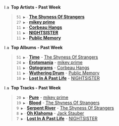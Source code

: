 <!--START_LASTFM_ARTISTS:{"period": "7day", "rows": 5}-->
<a href="https://last.fm" target="_blank"><img src="https://user-images.githubusercontent.com/17434202/215290617-e793598d-d7c9-428f-9975-156db1ba89cc.svg" alt="Last.fm Logo" width="18" height="13"/></a> **Top Artists - Past Week**

> `51 ▶️` ∙ **[The Shyness Of Strangers](https://www.last.fm/music/The+Shyness+Of+Strangers)**<br/>
> `27 ▶️` ∙ **[mikey prime](https://www.last.fm/music/mikey+prime)**<br/>
> `11 ▶️` ∙ **[Corbeau Hangs](https://www.last.fm/music/Corbeau+Hangs)**<br/>
> `11 ▶️` ∙ **[NIGHTSISTER](https://www.last.fm/music/NIGHTSISTER)**<br/>
> `11 ▶️` ∙ **[Public Memory](https://www.last.fm/music/Public+Memory)**<br/>
<!--END_LASTFM_ARTISTS-->

<!--START_LASTFM_ALBUMS:{"period": "7day", "rows": 5}-->
<a href="https://last.fm" target="_blank"><img src="https://user-images.githubusercontent.com/17434202/215290617-e793598d-d7c9-428f-9975-156db1ba89cc.svg" alt="Last.fm Logo" width="18" height="13"/></a> **Top Albums - Past Week**

> `51 ▶️` ∙ **[Time](https://www.last.fm/music/The+Shyness+Of+Strangers/Time)** - [The Shyness Of Strangers](https://www.last.fm/music/The+Shyness+Of+Strangers)<br/>
> `24 ▶️` ∙ **[Erotomania](https://www.last.fm/music/mikey+prime/Erotomania)** - [mikey prime](https://www.last.fm/music/mikey+prime)<br/>
> `11 ▶️` ∙ **[Optograms](https://www.last.fm/music/Corbeau+Hangs/Optograms)** - [Corbeau Hangs](https://www.last.fm/music/Corbeau+Hangs)<br/>
> `11 ▶️` ∙ **[Wuthering Drum](https://www.last.fm/music/Public+Memory/Wuthering+Drum)** - [Public Memory](https://www.last.fm/music/Public+Memory)<br/>
> `10 ▶️` ∙ **[Lost In A Past Life](https://www.last.fm/music/NIGHTSISTER/Lost+In+A+Past+Life)** - [NIGHTSISTER](https://www.last.fm/music/NIGHTSISTER)<br/>
<!--END_LASTFM_ALBUMS-->

<!--START_LASTFM_TRACKS:{"period": "7day", "rows": 5}-->
<a href="https://last.fm" target="_blank"><img src="https://user-images.githubusercontent.com/17434202/215290617-e793598d-d7c9-428f-9975-156db1ba89cc.svg" alt="Last.fm Logo" width="18" height="13"/></a> **Top Tracks - Past Week**

> `20 ▶️` ∙ **[Pure](https://www.last.fm/music/mikey+prime/_/Pure)** - [mikey prime](https://www.last.fm/music/mikey+prime)<br/>
> `19 ▶️` ∙ **[Blood](https://www.last.fm/music/The+Shyness+Of+Strangers/_/Blood)** - [The Shyness Of Strangers](https://www.last.fm/music/The+Shyness+Of+Strangers)<br/>
> `9 ▶️` ∙ **[Serpent River](https://www.last.fm/music/The+Shyness+Of+Strangers/_/Serpent+River)** - [The Shyness Of Strangers](https://www.last.fm/music/The+Shyness+Of+Strangers)<br/>
> `8 ▶️` ∙ **[Oh Klahoma](https://www.last.fm/music/Jack+Stauber/_/Oh+Klahoma)** - [Jack Stauber](https://www.last.fm/music/Jack+Stauber)<br/>
> `7 ▶️` ∙ **[Lost In A Past Life](https://www.last.fm/music/NIGHTSISTER/_/Lost+In+A+Past+Life)** - [NIGHTSISTER](https://www.last.fm/music/NIGHTSISTER)<br/>
<!--END_LASTFM_TRACKS-->